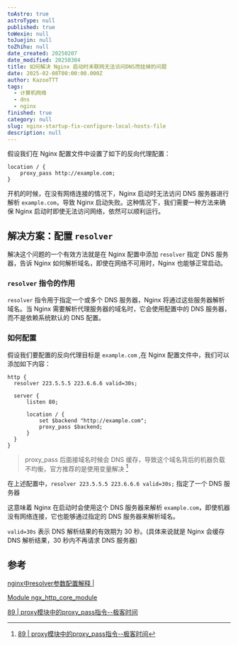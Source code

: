 ```yaml
---
toAstro: true
astroType: null
published: true
toWexin: null
toJuejin: null
toZhihu: null
date_created: 20250207
date_modified: 20250304
title: 如何解决 Nginx 启动时未联网无法访问DNS而挂掉的问题
date: 2025-02-08T00:00:00.000Z
author: KazooTTT
tags:
  - 计算机网络
  - dns
  - nginx
finished: true
category: null
slug: nginx-startup-fix-configure-local-hosts-file
description: null
---
```


假设我们在 Nginx 配置文件中设置了如下的反向代理配置：

```nginx
location / {
    proxy_pass http://example.com;
}
```

开机的时候，在没有网络连接的情况下，Nginx 启动时无法访问 DNS 服务器进行解析 `example.com`，导致 Nginx 启动失败。这种情况下，我们需要一种方法来确保 Nginx 启动时即使无法访问网络，依然可以顺利运行。

## 解决方案：配置 `resolver`

解决这个问题的一个有效方法就是在 Nginx 配置中添加 `resolver` 指定 DNS 服务器，告诉 Nginx 如何解析域名，即使在网络不可用时，Nginx 也能够正常启动。

### `resolver` 指令的作用

`resolver` 指令用于指定一个或多个 DNS 服务器，Nginx 将通过这些服务器解析域名。当 Nginx 需要解析代理服务器的域名时，它会使用配置中的 DNS 服务器，而不是依赖系统默认的 DNS 配置。

### 如何配置

假设我们要配置的反向代理目标是 `example.com` ,在 Nginx 配置文件中，我们可以添加如下内容：

```nginx
http {
  resolver 223.5.5.5 223.6.6.6 valid=30s;

  server {
      listen 80;

      location / {
          set $backend "http://example.com";
          proxy_pass $backend;
      }
  }
}
```

> proxy_pass 后面接域名时候会 DNS 缓存，导致这个域名背后的机器负载不均衡，官方推荐的是使用变量解决 [^1]

在上述配置中，`resolver 223.5.5.5 223.6.6.6 valid=30s;` 指定了一个 DNS 服务器

这意味着 Nginx 在启动时会使用这个 DNS 服务器来解析 `example.com`，即使机器没有网络连接，它也能够通过指定的 DNS 服务器来解析域名。

`valid=30s` 表示 DNS 解析结果的有效期为 30 秒。(具体来说就是 Nginx 会缓存 DNS 解析结果，30 秒内不再请求 DNS 服务器)

## 参考

[nginx中resolver参数配置解释 \|](<https://www.rootop.org/pages/4307.html>)

[Module ngx\_http\_core\_module](<https://nginx.org/en/docs/http/ngx_http_core_module.html#resolver>)

 [89 \| proxy模块中的proxy\_pass指令--极客时间](<https://time.geekbang.org/course/detail/138-75140>)

[^1]: [89 \| proxy模块中的proxy\_pass指令--极客时间](<https://time.geekbang.org/course/detail/138-75140>)
